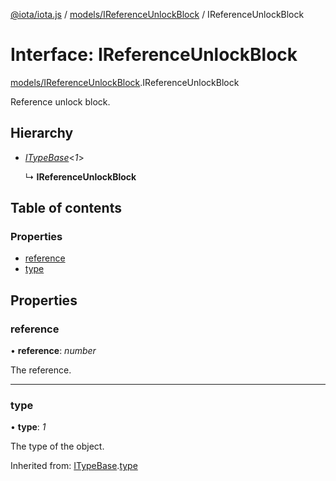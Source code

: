 [@iota/iota.js](../README.md) / [models/IReferenceUnlockBlock](../modules/models_ireferenceunlockblock.md) / IReferenceUnlockBlock

# Interface: IReferenceUnlockBlock

[models/IReferenceUnlockBlock](../modules/models_ireferenceunlockblock.md).IReferenceUnlockBlock

Reference unlock block.

## Hierarchy

* [*ITypeBase*](models_itypebase.itypebase.md)<*1*\>

  ↳ **IReferenceUnlockBlock**

## Table of contents

### Properties

- [reference](models_ireferenceunlockblock.ireferenceunlockblock.md#reference)
- [type](models_ireferenceunlockblock.ireferenceunlockblock.md#type)

## Properties

### reference

• **reference**: *number*

The reference.

___

### type

• **type**: *1*

The type of the object.

Inherited from: [ITypeBase](models_itypebase.itypebase.md).[type](models_itypebase.itypebase.md#type)

